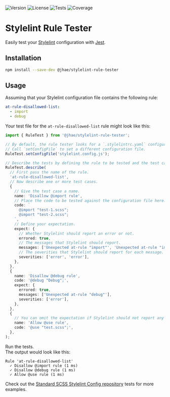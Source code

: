 ![Version](https://img.shields.io/npm/v/%40jhae/stylelint-rule-tester?label=Version)
![License](https://img.shields.io/github/license/jhae-de/stylelint-rule-tester?label=License&color=lightgrey)
![Tests](https://img.shields.io/github/actions/workflow/status/jhae-de/stylelint-rule-tester/analyze.yaml?label=Tests)
![Coverage](https://img.shields.io/codecov/c/github/jhae-de/stylelint-rule-tester/main?label=Coverage)

# Stylelint Rule Tester

Easily test your [Stylelint](https://github.com/stylelint/stylelint) configuration
with [Jest](https://github.com/jestjs/jest).

## Installation

```bash
npm install --save-dev @jhae/stylelint-rule-tester
```

## Usage

Assuming that your Stylelint configuration file contains the following rule:

```yaml
at-rule-disallowed-list:
  - import
  - debug
```

Your test file for the `at-rule-disallowed-list` rule might look like this:

```typescript
import { RuleTest } from '@jhae/stylelint-rule-tester';

// By default, the rule tester looks for a `.stylelintrc.yaml` configuration file.
// Call `setConfigFile` to set a different configuration file.
RuleTest.setConfigFile('stylelint.config.js');

// Describe the tests by defining the rule to be tested and the test cases.
RuleTest.describe(
  // First pass the name of the rule.
  'at-rule-disallowed-list',
  // Now describe one or more test cases.
  {
    // Give the test case a name.
    name: 'Disallow @import rule',
    // Place the code to be tested against the configuration file here.
    code: `
      @import "test-1.scss";
      @import "test-2.scss";
    `,
    // Define your expectation.
    expect: {
      // Whether Stylelint should report an error or not.
      errored: true,
      // The messages that Stylelint should report.
      messages: ['Unexpected at-rule "import"', 'Unexpected at-rule "import"'],
      // The severities that Stylelint should report for each message.
      severities: ['error', 'error'],
    },
  },
  {
    name: 'Disallow @debug rule',
    code: '@debug "Debug";',
    expect: {
      errored: true,
      messages: ['Unexpected at-rule "debug"'],
      severities: ['error'],
    },
  },
  {
    // You can omit the expectation if Stylelint should not report any errors.
    name: 'Allow @use rule',
    code: '@use "test.scss";',
  },
);
```

Run the tests.  
The output would look like this:

```shell
Rule 'at-rule-disallowed-list'
  ✓ Disallow @import rule (1 ms)
  ✓ Disallow @debug rule (1 ms)
  ✓ Allow @use rule (1 ms)

```

Check out the [Standard SCSS Stylelint Config repository](https://github.com/jhae-de/stylelint-config-standard-scss)
tests for more examples.
